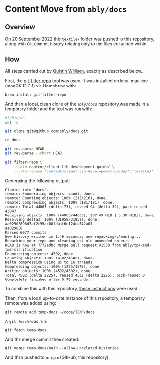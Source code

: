 # Content Move from `ably/docs`

## Overview

On 20 September 2022 this [`textile/` folder](./) was pushed to this repository, along with Git commit history relating only to the files contained within.

## How

All steps carried out by [Quintin Willison](https://github.com/QuintinWillison), exactly as described below...

First, the [git-filter-repo](https://github.com/newren/git-filter-repo) tool was used.
It was installed on local machine (macOS 12.2.1) via Homebrew with:

    brew install git-filter-repo

And then a local, clean clone of the `ably/docs` repository was made in a temporary folder and the tool was run with:

```sh
#!/bin/sh
set -e

git clone git@github.com:ably/docs.git

cd docs

git rev-parse HEAD
git rev-parse --short HEAD

git filter-repo \
    --path content/client-lib-development-guide/ \
    --path-rename 'content/client-lib-development-guide/':'textile/'
```

Generating the following output:

```
Cloning into 'docs'...
remote: Enumerating objects: 44063, done.
remote: Counting objects: 100% (216/216), done.
remote: Compressing objects: 100% (181/181), done.
remote: Total 44063 (delta 73), reused 94 (delta 32), pack-reused 43847
Receiving objects: 100% (44063/44063), 207.69 MiB | 3.30 MiB/s, done.
Resolving deltas: 100% (31958/31958), done.
aa02908896d7af2c95ac08fdaaf6e124ca742a07
aa029088
Parsed 6077 commits
New history written in 1.49 seconds; now repacking/cleaning...
Repacking your repo and cleaning out old unneeded objects
HEAD is now at 7772adbc Merge pull request #1530 from ably/tp4-and-tm3-clarification
Enumerating objects: 4502, done.
Counting objects: 100% (4502/4502), done.
Delta compression using up to 16 threads
Compressing objects: 100% (1275/1275), done.
Writing objects: 100% (4502/4502), done.
Total 4502 (delta 2225), reused 4502 (delta 2225), pack-reused 0
Completely finished after 6.78 seconds.
```

To combine this with this repository, [these instructions](https://jeffkreeftmeijer.com/git-combine/) were used...

Then, from a local up-to-date instance of this repository, a temporary remote was added using:

    git remote add temp-docs ~/code/TEMP/docs

A `git fetch` was run:

    git fetch temp-docs

And the merge commit then created:

    git merge temp-docs/main --allow-unrelated-histories

And then pushed to `origin` (GitHub, this repository).
